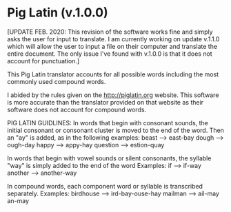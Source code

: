 # Pig Latin (v.1.0.0)

[UPDATE FEB. 2020: This revision of the software works fine and simply asks the user for input to translate. I am currently working on update v.1.1.0 which will allow the user to input a file on their computer and translate the entire document. The only issue I've found with v.1.0.0 is that it does not account for punctuation.]

This Pig Latin translator accounts for all possible words including the most commonly used compound words.

I abided by the rules given on the http://piglatin.org website. 
This software is more accurate than the translator provided on that website as their software does not account for compound words.

PIG LATIN GUIDLINES:
In words that begin with consonant sounds, the initial consonant or consonant cluster is moved to the end of the word. Then
an "ay" is added, as in the following examples:
beast --> east-bay
dough --> ough-day
happy --> appy-hay
question --> estion-quay

In words that begin with vowel sounds or silent consonants,
the syllable "way" is simply added to the end of the word
Examples:
if --> if-way
another --> another-way

In compound words, each component word or syllable is transcribed separately.
Examples: 
birdhouse --> ird-bay-ouse-hay
mailman --> ail-may an-may
